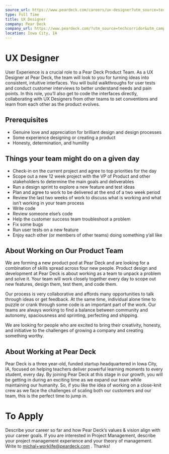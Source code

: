 ```yaml
---
source_url: https://www.peardeck.com/careers/ux-designer?utm_source=techcorridor&utm_campaign=March2017Hiring
type: Full Time
title: UX Designer
company: Pear Deck
company_url: https://www.peardeck.com/?utm_source=techcorridor&utm_campaign=March2017Hiring
location: Iowa City, IA
---
```


# UX Designer

User Experience is a crucial role to a Pear Deck Product Team. As a UX Designer at Pear Deck, the team will look to you for turning ideas into consistent, intuitive interfaces. You will build walkthroughs for user tests and conduct customer interviews to better understand needs and pain points.  In this role, you’ll also get to code the interfaces directly, collaborating with UX Designers from other teams to set conventions and learn from each other as the product evolves.

## Prerequisites

  - Genuine love and appreciation for brilliant design and design processes
  - Some experience designing or creating a product
  - Honesty, determination, and humility

## Things your team might do on a given day
  - Check-in on the current project and agree to top priorities for the day
  - Scope out a new 12 week project with the VP of Product and other stakeholders to determine the main goals and deliverables
  - Run a design sprint to explore a new feature and test ideas
  - Plan and agree to work to be delivered at the end of a two week period
  - Review the last two weeks of work to discuss what is working and what isn’t working in your team process
  - Write code
  - Review someone else’s code
  - Help the customer success team troubleshoot a problem
  - Fix some bugs
  - Run user tests on a new feature
  - Enjoy each other (or members of other teams) doing something y’all like



## About Working on Our Product Team

We are forming a new product pod at Pear Deck and are looking for a combination of skills spread across four new people.  Product design and development at Pear Deck is about working as a team to unpack a problem and solve it. Your team will work closely together every day to scope out new features, design them, test them, and code them.

Our process is very collaborative and affords many opportunities to talk through ideas or get feedback. At the same time, individual alone time to puzzle or crank through some code is an important part of the work. Our teams are always working to find a balance between community and autonomy, spaciousness and sprinting, perfecting and shipping.

We are looking for people who are excited to bring their creativity, honesty, and initiative to the challenges of growing a company and creating something worthy.


## About Working at Pear Deck

Pear Deck is a three year-old, funded startup headquartered in Iowa City, IA, focused on helping teachers deliver powerful learning moments to every student, every day. By joining Pear Deck at this stage in our growth, you will be getting in during an exciting time as we expand our team while maintaining our humanity.  So, if you like the idea of working on a close-knit crew as we face the challenges of scaling both our customers and our team, this is the perfect time to jump in.

# To Apply

Describe your career so far and how Pear Deck’s values & vision align with your career goals. If you are interested in Project Management, describe your project management experience and your theory of management. Write to michal+worklife@peardeck.com . Thanks!
